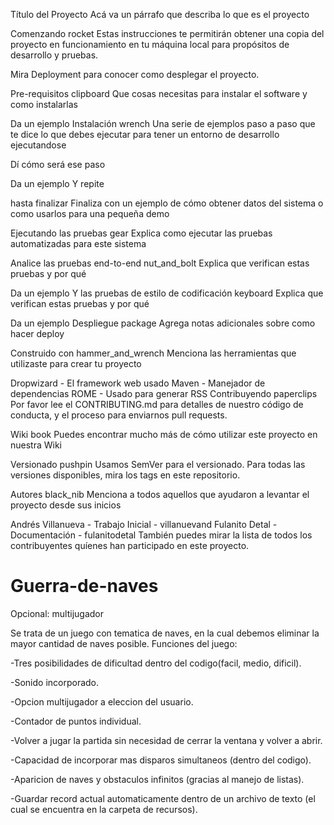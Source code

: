 Título del Proyecto
Acá va un párrafo que describa lo que es el proyecto

Comenzando rocket
Estas instrucciones te permitirán obtener una copia del proyecto en funcionamiento en tu máquina local para propósitos de desarrollo y pruebas.

Mira Deployment para conocer como desplegar el proyecto.

Pre-requisitos clipboard
Que cosas necesitas para instalar el software y como instalarlas

Da un ejemplo
Instalación wrench
Una serie de ejemplos paso a paso que te dice lo que debes ejecutar para tener un entorno de desarrollo ejecutandose

Dí cómo será ese paso

Da un ejemplo
Y repite

hasta finalizar
Finaliza con un ejemplo de cómo obtener datos del sistema o como usarlos para una pequeña demo

Ejecutando las pruebas gear
Explica como ejecutar las pruebas automatizadas para este sistema

Analice las pruebas end-to-end nut_and_bolt
Explica que verifican estas pruebas y por qué

Da un ejemplo
Y las pruebas de estilo de codificación keyboard
Explica que verifican estas pruebas y por qué

Da un ejemplo
Despliegue package
Agrega notas adicionales sobre como hacer deploy

Construido con hammer_and_wrench
Menciona las herramientas que utilizaste para crear tu proyecto

Dropwizard - El framework web usado
Maven - Manejador de dependencias
ROME - Usado para generar RSS
Contribuyendo paperclips
Por favor lee el CONTRIBUTING.md para detalles de nuestro código de conducta, y el proceso para enviarnos pull requests.

Wiki book
Puedes encontrar mucho más de cómo utilizar este proyecto en nuestra Wiki

Versionado pushpin
Usamos SemVer para el versionado. Para todas las versiones disponibles, mira los tags en este repositorio.

Autores black_nib
Menciona a todos aquellos que ayudaron a levantar el proyecto desde sus inicios

Andrés Villanueva - Trabajo Inicial - villanuevand
Fulanito Detal - Documentación - fulanitodetal
También puedes mirar la lista de todos los contribuyentes quíenes han participado en este proyecto.






# Guerra-de-naves
Opcional: multijugador

Se trata de un juego con tematica de naves, en la cual debemos eliminar la mayor cantidad de naves posible. 
Funciones del juego:

-Tres posibilidades de dificultad dentro del codigo(facil, medio, dificil).

-Sonido incorporado.

-Opcion multijugador a eleccion del usuario.

-Contador de puntos individual.

-Volver a jugar la partida sin necesidad de cerrar la ventana y volver a abrir.

-Capacidad de incorporar mas disparos simultaneos (dentro del codigo).

-Aparicion de naves y obstaculos infinitos (gracias al manejo de listas).

-Guardar record actual automaticamente dentro de un archivo de texto (el cual se encuentra en la carpeta de recursos).
